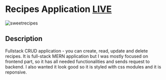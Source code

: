 # Recipes Application [LIVE](https://recipe-crud-app.netlify.app/)

![sweetrecipes](https://user-images.githubusercontent.com/93607858/160183352-84b000ff-f538-4583-9ea3-de80aeb7eac7.png)

## Description

Fullstack CRUD application - you can create, read, update and delete recipes. It is full-stack MERN application but I was mostly focused on frontend part, so it has all needed functionalities and sends request to backend. I also wanted it look good so it is styled with css modules and it is reponsive.
